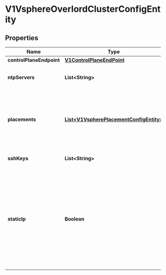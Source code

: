 # V1VsphereOverlordClusterConfigEntity

## Properties
Name | Type | Description | Notes
------------ | ------------- | ------------- | -------------
**controlPlaneEndpoint** | [**V1ControlPlaneEndPoint**](V1ControlPlaneEndPoint.md) |  |  [optional]
**ntpServers** | **List&lt;String&gt;** | NTPServers is a list of NTP servers to use instead of the machine image&#x27;s default NTP server list. |  [optional]
**placements** | [**List&lt;V1VspherePlacementConfigEntity&gt;**](V1VspherePlacementConfigEntity.md) | Placements configuration Placements If defined, will replace default values defined in VsphereClusterConfig Array means one MachinePool can span across multiple vsphere compute cluster |  [optional]
**sshKeys** | **List&lt;String&gt;** | SSHKeys specifies a list of ssh authorized keys for the &#x27;spectro&#x27; user |  [optional]
**staticIp** | **Boolean** | whether this cluster should use dhcp or static IP, if false, use DHCP if this is set, then all machinepools should have staticIP with provided IPPool adding this as an additional standalone flag without relating to placement.Nework main reason is to enable more validation for placement.Network.StaticIP which should come together with valid Network.IPPool and Network.Name |  [optional]
